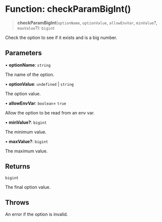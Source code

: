 # Function: checkParamBigInt()

> **checkParamBigInt**(`optionName`, `optionValue`, `allowEnvVar`, `minValue`?, `maxValue`?): `bigint`

Check the option to see if it exists and is a big number.

## Parameters

• **optionName**: `string`

The name of the option.

• **optionValue**: `undefined` \| `string`

The option value.

• **allowEnvVar**: `boolean`= `true`

Allow the option to be read from an env var.

• **minValue?**: `bigint`

The minimum value.

• **maxValue?**: `bigint`

The maximum value.

## Returns

`bigint`

The final option value.

## Throws

An error if the option is invalid.
